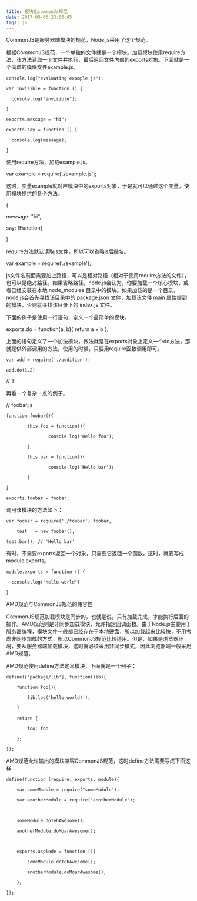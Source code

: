 ```yaml
---
title: 模块化commonJs规范
date: 2017-05-06 23:00:45
tags: js
---
```

CommonJS是服务器端模块的规范，Node.js采用了这个规范。

<!-- more -->

根据CommonJS规范，一个单独的文件就是一个模块。加载模块使用require方法，该方法读取一个文件并执行，最后返回文件内部的exports对象。下面就是一个简单的模块文件example.js。

    console.log("evaluating example.js");
    
    var invisible = function () {
    
      console.log("invisible");
    
    }
    
    exports.message = "hi";
    
    exports.say = function () {
    
      console.log(message);
    
    }

使用require方法，加载example.js。

var example = require('./example.js');

这时，变量example就对应模块中的exports对象，于是就可以通过这个变量，使用模块提供的各个方法。

{

  message: "hi",

  say: [Function]

}

require方法默认读取js文件，所以可以省略js后缀名。

var example = require('./example');

js文件名前面需要加上路径，可以是相对路径（相对于使用require方法的文件），也可以是绝对路径。如果省略路径，node.js会认为，你要加载一个核心模块，或者已经安装在本地 node_modules 目录中的模块。如果加载的是一个目录，node.js会首先寻找该目录中的 package.json 文件，加载该文件 main 属性提到的模块，否则就寻找该目录下的 index.js 文件。

下面的例子是使用一行语句，定义一个最简单的模块。

exports.do = function(a, b){ return a + b };

上面的语句定义了一个加法模块，做法就是在exports对象上定义一个do方法，那就是供外部调用的方法。使用的时候，只要用require函数调用即可。

    var add = require('./addition');
    
    add.do(1,2)

// 3

再看一个复杂一点的例子。

// foobar.js

    function foobar(){
    
            this.foo = function(){
    
                    console.log('Hello foo');
    
            }
    
            this.bar = function(){
    
                    console.log('Hello bar');
    
            }
    
    }
    
    exports.foobar = foobar;

调用该模块的方法如下：

    var foobar = require('./foobar').foobar,
    
        test   = new foobar();
    
    test.bar(); // 'Hello bar'

有时，不需要exports返回一个对象，只需要它返回一个函数。这时，就要写成module.exports。

    module.exports = function () {
    
      console.log("hello world")
    
    }

AMD规范与CommonJS规范的兼容性

CommonJS规范加载模块是同步的，也就是说，只有加载完成，才能执行后面的操作。AMD规范则是非同步加载模块，允许指定回调函数。由于Node.js主要用于服务器编程，模块文件一般都已经存在于本地硬盘，所以加载起来比较快，不用考虑非同步加载的方式，所以CommonJS规范比较适用。但是，如果是浏览器环境，要从服务器端加载模块，这时就必须采用非同步模式，因此浏览器端一般采用AMD规范。

AMD规范使用define方法定义模块，下面就是一个例子：
    
    define(['package/lib'], function(lib){
    
        function foo(){
    
            lib.log('hello world!');
    
        }
    
        return {
    
            foo: foo
    
        };
    
    });

AMD规范允许输出的模块兼容CommonJS规范，这时define方法需要写成下面这样：

    define(function (require, exports, module){
    
        var someModule = require("someModule");
    
        var anotherModule = require("anotherModule");    
    
     
    
        someModule.doTehAwesome();
    
        anotherModule.doMoarAwesome();
    
     
    
        exports.asplode = function (){
    
            someModule.doTehAwesome();
    
            anotherModule.doMoarAwesome();
    
        };
    
    });
